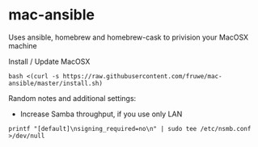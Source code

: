 # mac-ansible
Uses ansible, homebrew and homebrew-cask to privision your MacOSX machine

Install / Update MacOSX

```
bash <(curl -s https://raw.githubusercontent.com/fruwe/mac-ansible/master/install.sh)
```

Random notes and additional settings:

- Increase Samba throughput, if you use only LAN

`printf "[default]\nsigning_required=no\n" | sudo tee /etc/nsmb.conf >/dev/null`
